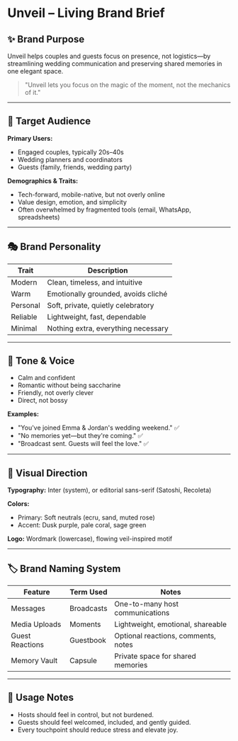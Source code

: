 # Unveil – Living Brand Brief

## ✨ Brand Purpose

Unveil helps couples and guests focus on presence, not logistics—by streamlining wedding communication and preserving shared memories in one elegant space.

> "Unveil lets you focus on the magic of the moment, not the mechanics of it."

---

## 👥 Target Audience

**Primary Users:**

- Engaged couples, typically 20s–40s
- Wedding planners and coordinators
- Guests (family, friends, wedding party)

**Demographics & Traits:**

- Tech-forward, mobile-native, but not overly online
- Value design, emotion, and simplicity
- Often overwhelmed by fragmented tools (email, WhatsApp, spreadsheets)

---

## 🎭 Brand Personality

| Trait    | Description                         |
| -------- | ----------------------------------- |
| Modern   | Clean, timeless, and intuitive      |
| Warm     | Emotionally grounded, avoids cliché |
| Personal | Soft, private, quietly celebratory  |
| Reliable | Lightweight, fast, dependable       |
| Minimal  | Nothing extra, everything necessary |

---

## 💬 Tone & Voice

- Calm and confident
- Romantic without being saccharine
- Friendly, not overly clever
- Direct, not bossy

**Examples:**

- "You've joined Emma & Jordan's wedding weekend." ✅
- "No memories yet—but they're coming." ✅
- "Broadcast sent. Guests will feel the love." ✅

---

## 🎨 Visual Direction

**Typography:** Inter (system), or editorial sans-serif (Satoshi, Recoleta)

**Colors:**

- Primary: Soft neutrals (ecru, sand, muted rose)
- Accent: Dusk purple, pale coral, sage green

**Logo:** Wordmark (lowercase), flowing veil-inspired motif

---

## 🏷 Brand Naming System

| Feature         | Term Used  | Notes                               |
| --------------- | ---------- | ----------------------------------- |
| Messages        | Broadcasts | One-to-many host communications     |
| Media Uploads   | Moments    | Lightweight, emotional, shareable   |
| Guest Reactions | Guestbook  | Optional reactions, comments, notes |
| Memory Vault    | Capsule    | Private space for shared memories   |

---

## 📝 Usage Notes

- Hosts should feel in control, but not burdened.
- Guests should feel welcomed, included, and gently guided.
- Every touchpoint should reduce stress and elevate joy.
